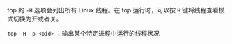 top 的 `-H` 选项会列出所有 Linux 线程。在 top 运行时，可以按 `H` 键将线程查看模式切换为开或者关。

`top -H -p <pid>`  ：输出某个特定进程中运行的线程状况